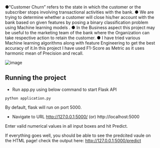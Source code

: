 ●“Customer Churn” refers to the state in which the customer or the
subscriber stops involving transactional activities with the bank.
● We are trying to determine whether a customer will close his/her account
with the bank based on given features by posing a binary classification
problem using Machine learning
models .
● In the Business aspect this project may be useful to the marketing team
of the bank where the Organization can take respective action to retain
the customer.
● I have tried various Machine learning algorithms along with feature Engineering to get the best accuracy of it.In this project I have used F1-Score as Metric as it uses harmonic mean of Precision and recall.

![image](https://user-images.githubusercontent.com/64630755/148063781-3fda4407-e0ae-42e9-8f2c-a7731ba298a8.png) 

## Running the project ##

* Run app.py using below command to start Flask API 

`python application.py`

By default, flask will run on port 5000. 

* Navigate to URL http://127.0.0.1:5000/ (or) http://localhost:5000

Enter valid numerical values in all input boxes and hit Predict.

If everything goes well, you should be able to see the predcited vaule on the HTML page! check the output here: http://127.0.0.1:5000/predict

